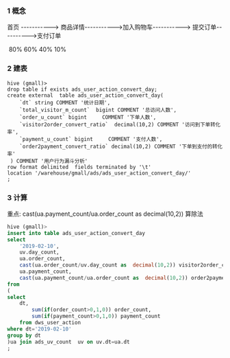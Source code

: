 ### 1 概念

首页 -----------> 商品详情----------->加入购物车-----------> 提交订单---------->支付订单

​				80%						60%      					40%						10% 

### 2 建表

```shell
hive (gmall)>
drop table if exists ads_user_action_convert_day;
create external  table ads_user_action_convert_day(
    `dt` string COMMENT '统计日期',
    `total_visitor_m_count`  bigint COMMENT '总访问人数',
    `order_u_count` bigint     COMMENT '下单人数',
    `visitor2order_convert_ratio`  decimal(10,2) COMMENT '访问到下单转化率',
    `payment_u_count` bigint     COMMENT '支付人数',
    `order2payment_convert_ratio` decimal(10,2) COMMENT '下单到支付的转化率'
 ) COMMENT '用户行为漏斗分析'
row format delimited  fields terminated by '\t'
location '/warehouse/gmall/ads/ads_user_action_convert_day/'
;
```

### 3 计算

重点:  cast(ua.payment_count/ua.order_count as  decimal(10,2))   算除法

```sql
hive (gmall)>
insert into table ads_user_action_convert_day
select 
    '2019-02-10',
    uv.day_count,
    ua.order_count,
    cast(ua.order_count/uv.day_count as  decimal(10,2)) visitor2order_convert_ratio,
    ua.payment_count,
    cast(ua.payment_count/ua.order_count as  decimal(10,2)) order2payment_convert_ratio
from  
(
select 
    dt,
        sum(if(order_count>0,1,0)) order_count,
        sum(if(payment_count>0,1,0)) payment_count
    from dws_user_action
where dt='2019-02-10'
group by dt
)ua join ads_uv_count  uv on uv.dt=ua.dt
;
```


